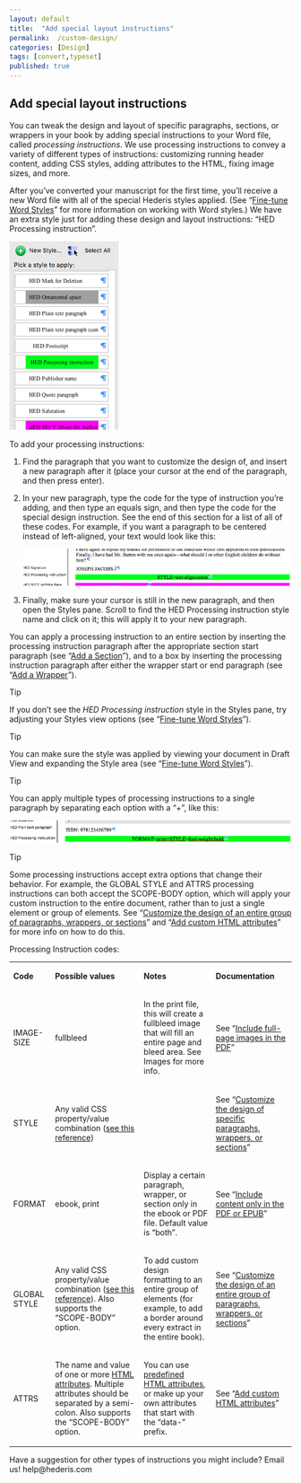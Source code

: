 ```yaml
---
layout: default
title:  "Add special layout instructions"
permalink:  /custom-design/
categories: [Design]
tags: [convert,typeset]
published: true
---
```


<section data-type="chapter" class="hsecchapter" data-hederis-type="hsecchapter" id="custom-design" data-pi-attrs="id: custom-design; data-tags: convert,typeset;" role="doc-chapter" data-tags="convert,typeset" data-author-name=" " data-book-title=" " title="Add special layout instructions"><h1 data-hederis-type="hblkchaptitle" class="hblkchaptitle" id="pL7sKf1MJ">Add special layout instructions</h1><p class="hblkp" data-hederis-type="hblkp" id="pgOoc2x67">You can tweak the design and layout of specific paragraphs, sections, or wrappers in your book by adding special instructions to your Word file, called <em class="hspanem" data-hederis-type="hspanem" id="pgloCWvMa">processing instructions</em>. We use processing instructions to convey a variety of different types of instructions: customizing running header content, adding CSS styles, adding attributes to the HTML, fixing image sizes, and more.</p><p class="hblkp" data-hederis-type="hblkp" id="p2dzkbf6g">After you&#8217;ve converted your manuscript for the first time, you&#8217;ll receive a new Word file with all of the special Hederis styles applied. (See &#8220;<a href="{% post_url 2020-08-18-13-WorkingwithMicrosoftWord %}" data-hederis-type="hspana" id="pxSLWLBRr"><span class="Hyperlink" data-hederis-type="hspnspan" id="pDOtBYXlN">Fine-tune Word Styles</span></a>&#8221; for more information on working with Word styles.) We have an extra style just for adding these design and layout instructions: &#8220;HED Processing instruction&#8221;.</p><img data-hederis-type="hblkimg" class="hblkimg" id="p6i3zDwQ7" src="/images/pi1.png" data-img-src="pi1.png"/><p class="hblkp" data-hederis-type="hblkp" id="pq4x4CPxO">To add your processing instructions:</p><ol class="hwprnumlist" data-hederis-type="hwprnumlist" id="pB2gsEMfz"><li class="hblkoli" data-hederis-type="hblkoli" id="li0vSmIthN"><p class="hblkoli" data-hederis-type="hblklip" id="pyLk2mw5q">Find the paragraph that you want to customize the design of, and insert a new paragraph after it (place your cursor at the end of the paragraph, and then press enter).</p></li><li class="hblkoli" data-hederis-type="hblkoli" id="liVbz9yyNp"><p class="hblkoli" data-hederis-type="hblklip" id="pk6YDNzed">In your new paragraph, type the code for the type of instruction you&#8217;re adding, and then type an equals sign, and then type the code for the special design instruction. See the end of this section for a list of all of these codes. For example, if you want a paragraph to be centered instead of left-aligned, your text would look like this:</p><img data-hederis-type="hblkimg" class="hblkimg" id="pMq7ppHMP" src="/images/pi2.png" data-img-src="pi2.png"/></li><li class="hblkoli" data-hederis-type="hblkoli" id="liKK70Pzny"><p class="hblkoli" data-hederis-type="hblklip" id="pn29Yq9jt">Finally, make sure your cursor is still in the new paragraph, and then open the Styles pane. Scroll to find the HED Processing instruction style name and click on it; this will apply it to your new paragraph.</p></li></ol><p class="hblkp" data-hederis-type="hblkp" id="pwKBCutrq">You can apply a processing instruction to an entire section by inserting the processing instruction paragraph after the appropriate section start paragraph (see &#8220;<a href="{% post_url 2020-08-18-16-AddaSection %}" data-hederis-type="hspana" id="pvwrxsQKN"><span class="Hyperlink" data-hederis-type="hspnspan" id="pm1e8oy2Q">Add a Section</span></a>&#8221;), and to a box by inserting the processing instruction paragraph after either the wrapper start or end paragraph (see &#8220;<a href="{% post_url 2020-08-18-15-AddaWrapper %}" data-hederis-type="hspana" id="pY6nHTuoU"><span class="Hyperlink" data-hederis-type="hspnspan" id="pUM7Bz8CB">Add a Wrapper</span></a>&#8221;).</p><aside class="hwprbox box" data-hederis-type="hwprbox" id="pzbQhEnry" data-type="sidebar"><p class="hblktype" data-hederis-type="hblktype" id="pbJEyUXSV">Tip</p><p class="hblkp" data-hederis-type="hblkp" id="pSbrdI4Cj">If you don&#8217;t see the <em class="hspanem" data-hederis-type="hspanem" id="pa4y2YB7v">HED Processing instruction</em> style in the Styles pane, try adjusting your Styles view options (see &#8220;<a href="{% post_url 2020-08-18-13-WorkingwithMicrosoftWord %}" data-hederis-type="hspana" id="pesijik20"><span class="Hyperlink" data-hederis-type="hspnspan" id="pdMKdcWS1">Fine-tune Word Styles</span></a>&#8221;).</p></aside><aside class="hwprbox box" data-hederis-type="hwprbox" id="p9pVCd1tH" data-type="sidebar"><p class="hblktype" data-hederis-type="hblktype" id="pD0jSrBWp">Tip</p><p class="hblkp" data-hederis-type="hblkp" id="p4O436LtW">You can make sure the style was applied by viewing your document in Draft View and expanding the Style area (see &#8220;<a href="{% post_url 2020-08-18-13-WorkingwithMicrosoftWord %}" data-hederis-type="hspana" id="pHhCgnJxt"><span class="Hyperlink" data-hederis-type="hspnspan" id="pPEfB8S6A">Fine-tune Word Styles</span></a>&#8221;).</p></aside><aside class="hwprbox box" data-hederis-type="hwprbox" id="pUHfv5eob" data-type="sidebar"><p class="hblktype" data-hederis-type="hblktype" id="pVM1N1LZA">Tip</p><p class="hblkp" data-hederis-type="hblkp" id="pViYF6wbK">You can apply multiple types of processing instructions to a single paragraph by separating each option with a &#8220;+&#8221;, like this:</p><img data-hederis-type="hblkimg" class="hblkimg" id="ppAgp2xBs" src="/images/pi3.png" data-img-src="pi3.png"/></aside><aside class="hwprbox box" data-hederis-type="hwprbox" id="pUzdNUA8r" data-type="sidebar"><p class="hblktype" data-hederis-type="hblktype" id="plYkR9zqm">Tip</p><p class="hblkp" data-hederis-type="hblkp" id="pQzpxFAD0">Some processing instructions accept extra options that change their behavior. For example, the GLOBAL STYLE and ATTRS processing instructions can both accept the SCOPE-BODY option, which will apply your custom instruction to the entire document, rather than to just a single element or group of elements. See &#8220;<a href="{% post_url 2020-08-18-39-Customizethedesignofanentiregroupofparagraphswrappersorsections %}" data-hederis-type="hspana" id="papF4J5ss"><span class="Hyperlink" data-hederis-type="hspnspan" id="peLl8epxV">Customize the design of an entire group of paragraphs, wrappers, or sections</span></a>&#8221; and &#8220;<a href="{% post_url 2020-08-18-69-AddcustomHTMLattributes %}" data-hederis-type="hspana" id="ps3eZEhI0"><span class="Hyperlink" data-hederis-type="hspnspan" id="pLC7Zkirm">Add custom HTML attributes</span></a>&#8221; for more info on how to do this.</p></aside><p class="hblkp" data-hederis-type="hblkp" id="pTavHjGe1">Processing Instruction codes:</p><table id="pWWEwNtLo" data-hederis-type="hwprtable" class="hwprtable"><tr data-hederis-type="hwprtr" class="hwprtr" id="pBOGMyv2m"><td data-hederis-type="hwprtd" class="hwprtd" id="pemlGpXvF"><p class="hblkp" data-hederis-type="hblkp" id="p6qaTxTag"><strong class="hspanstrong" data-hederis-type="hspanstrong" id="pvX3H0eyZ">Code</strong></p></td><td data-hederis-type="hwprtd" class="hwprtd" id="pX7mJGefS"><p class="hblkp" data-hederis-type="hblkp" id="pFtgJW3vS"><strong class="hspanstrong" data-hederis-type="hspanstrong" id="p9UIwc7Vy">Possible values</strong></p></td><td data-hederis-type="hwprtd" class="hwprtd" id="pyGEUcngk"><p class="hblkp" data-hederis-type="hblkp" id="pvtelgtPK"><strong class="hspanstrong" data-hederis-type="hspanstrong" id="pDU1p9jLE">Notes</strong></p></td><td data-hederis-type="hwprtd" class="hwprtd" id="pzG64cVRv"><p class="hblkp" data-hederis-type="hblkp" id="pUIkExLdZ"><strong class="hspanstrong" data-hederis-type="hspanstrong" id="pnqEYqnEi">Documentation</strong></p></td></tr><tr data-hederis-type="hwprtr" class="hwprtr" id="pM4Gwz8Rz"><td data-hederis-type="hwprtd" class="hwprtd" id="pSPMoK4zL"><p class="hblkp" data-hederis-type="hblkp" id="p3FlIZmq7">IMAGE-SIZE</p></td><td data-hederis-type="hwprtd" class="hwprtd" id="poi9faxJR"><p class="hblkp" data-hederis-type="hblkp" id="po8R9xZNe">fullbleed</p></td><td data-hederis-type="hwprtd" class="hwprtd" id="pLYJLyNGa"><p class="hblkp" data-hederis-type="hblkp" id="pYzj8hGZs">In the print file, this will create a fullbleed image that will fill an entire page and bleed area. See Images for more info.</p></td><td data-hederis-type="hwprtd" class="hwprtd" id="pdbmNBWYZ"><p class="hblkp" data-hederis-type="hblkp" id="pMQ1Owaa1">See &#8220;<a href="{% post_url 2020-08-18-53-Includefull-pageimagesinthePDF %}" data-hederis-type="hspana" id="pCUwuZdSt"><span class="Hyperlink" data-hederis-type="hspnspan" id="p1l5wpvxk">Include full-page images in the PDF</span></a>&#8221;</p></td></tr><tr data-hederis-type="hwprtr" class="hwprtr" id="psWC0LhHy"><td data-hederis-type="hwprtd" class="hwprtd" id="p8TexN20J"><p class="hblkp" data-hederis-type="hblkp" id="pdpxWY974">STYLE</p></td><td data-hederis-type="hwprtd" class="hwprtd" id="pffDpYy2t"><p class="hblkp" data-hederis-type="hblkp" id="pQvLiErSX">Any valid CSS property/value combination (<a href="https://developer.mozilla.org/en-US/docs/Web/CSS/Reference" data-hederis-type="hspana" id="pmBGYXoGH"><span class="Hyperlink" data-hederis-type="hspnspan" id="pGzu06fCG">see this reference</span></a>)</p></td><td data-hederis-type="hwprtd" class="hwprtd" id="psycrn3zg"/><td data-hederis-type="hwprtd" class="hwprtd" id="pXfDa2WNy"><p class="hblkp" data-hederis-type="hblkp" id="pnWJc63t8">See &#8220;<a href="{% post_url 2020-08-18-38-Customizethedesignofspecificparagraphswrappersorsections %}" data-hederis-type="hspana" id="pdvnW01HS"><span class="Hyperlink" data-hederis-type="hspnspan" id="pAUboVq8x">Customize the design of specific paragraphs, wrappers, or sections</span></a>&#8221;</p></td></tr><tr data-hederis-type="hwprtr" class="hwprtr" id="ps9tA2IrT"><td data-hederis-type="hwprtd" class="hwprtd" id="p49NgnPbe"><p class="hblkp" data-hederis-type="hblkp" id="p2wDXeMc2">FORMAT</p></td><td data-hederis-type="hwprtd" class="hwprtd" id="pAmzIa5aG"><p class="hblkp" data-hederis-type="hblkp" id="pyDNhUyHI">ebook, print</p></td><td data-hederis-type="hwprtd" class="hwprtd" id="p03SoqmJE"><p class="hblkp" data-hederis-type="hblkp" id="pjl8FdNaF">Display a certain paragraph, wrapper, or section only in the ebook or PDF file. Default value is &#8220;both&#8221;.</p></td><td data-hederis-type="hwprtd" class="hwprtd" id="pLgFl0jSY"><p class="hblkp" data-hederis-type="hblkp" id="pPH6Zf9yb">See &#8220;<a href="{% post_url 2020-08-18-20-IncludecontentonlyinthePDForEPUB %}" data-hederis-type="hspana" id="poDmvA379"><span class="Hyperlink" data-hederis-type="hspnspan" id="p1izxIWCj">Include content only in the PDF or EPUB</span></a>&#8221;</p></td></tr><tr data-hederis-type="hwprtr" class="hwprtr" id="pr7lbLxPU"><td data-hederis-type="hwprtd" class="hwprtd" id="pitfbF0An"><p class="hblkp" data-hederis-type="hblkp" id="pBX0XQ61H">GLOBAL STYLE</p></td><td data-hederis-type="hwprtd" class="hwprtd" id="pY2rdHqcr"><p class="hblkp" data-hederis-type="hblkp" id="pOGa7V7pp">Any valid CSS property/value combination (<a href="https://developer.mozilla.org/en-US/docs/Web/CSS/Reference" data-hederis-type="hspana" id="pu8C1cHzW"><span class="Hyperlink" data-hederis-type="hspnspan" id="pjhFTr2LI">see this reference</span></a>). Also supports the &#8220;SCOPE-BODY&#8221; option.</p></td><td data-hederis-type="hwprtd" class="hwprtd" id="pcuId49iY"><p class="hblkp" data-hederis-type="hblkp" id="pCqDR1Mmk">To add custom design formatting to an entire group of elements (for example, to add a border around every extract in the entire book).</p></td><td data-hederis-type="hwprtd" class="hwprtd" id="p4jvc03AW"><p class="hblkp" data-hederis-type="hblkp" id="pVzLDZp9e">See &#8220;<a href="{% post_url 2020-08-18-39-Customizethedesignofanentiregroupofparagraphswrappersorsections %}" data-hederis-type="hspana" id="pULv43pVI"><span class="Hyperlink" data-hederis-type="hspnspan" id="pd5ydxqLU">Customize the design of an entire group of paragraphs, wrappers, or sections</span></a>&#8221;</p></td></tr><tr data-hederis-type="hwprtr" class="hwprtr" id="pa40z66ZX"><td data-hederis-type="hwprtd" class="hwprtd" id="pdZ0VIYsc"><p class="hblkp" data-hederis-type="hblkp" id="pXuQ7gROu">ATTRS</p></td><td data-hederis-type="hwprtd" class="hwprtd" id="paXWJnRVJ"><p class="hblkp" data-hederis-type="hblkp" id="pGBCPFfNe">The name and value of one or more <a href="https://developer.mozilla.org/en-US/docs/Web/HTML/Attributes" data-hederis-type="hspana" id="piidwoy6v"><span class="Hyperlink" data-hederis-type="hspnspan" id="p5rgzjCRk">HTML attributes</span></a>. Multiple attributes should be separated by a semi-colon. Also supports the &#8220;SCOPE-BODY&#8221; option.</p></td><td data-hederis-type="hwprtd" class="hwprtd" id="pJd4pZRYk"><p class="hblkp" data-hederis-type="hblkp" id="pRCWPmSGV">You can use <a href="https://developer.mozilla.org/en-US/docs/Web/HTML/Attributes" data-hederis-type="hspana" id="p5RDKrQeo"><span class="Hyperlink" data-hederis-type="hspnspan" id="pKjjO0ooe">predefined HTML attributes</span></a>, or make up your own attributes that start with the &#8220;data-&#8221; prefix.</p></td><td data-hederis-type="hwprtd" class="hwprtd" id="pZjuy8pQU"><p class="hblkp" data-hederis-type="hblkp" id="pvFs817Ih">See &#8220;<a href="{% post_url 2020-08-18-69-AddcustomHTMLattributes %}" data-hederis-type="hspana" id="pLELkCwq1"><span class="Hyperlink" data-hederis-type="hspnspan" id="ppMhdxHKD">Add custom HTML attributes</span></a>&#8221;</p></td></tr></table><p class="hblkp" data-hederis-type="hblkp" id="pg9kTlzyo">Have a suggestion for other types of instructions you might include? Email us! help@hederis.com</p></section>